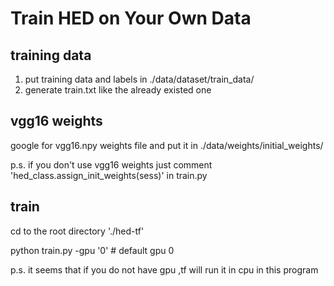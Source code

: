 # Train HED on Your Own Data

## training data
1. put training data and labels in ./data/dataset/train_data/
2. generate train.txt like the already existed one

## vgg16 weights
google for vgg16.npy weights file and put it in ./data/weights/initial_weights/

p.s. if you don't use vgg16 weights just comment 'hed_class.assign_init_weights(sess)' in train.py

## train
cd to the root directory './hed-tf'

python train.py -gpu '0' # default gpu 0

p.s. it seems that if you do not have gpu ,tf will run it in cpu in this program

